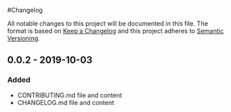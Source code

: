 #Changelog

All notable changes to this project will be documented in this file. The format is based on [Keep a Changelog](https://keepachangelog.com/en/1.0.0/) and this project adheres to [Semantic Versioning](https://semver.org/).

## 0.0.2 - 2019-10-03

### Added

  - CONTRIBUTING.md file and content
  - CHANGELOG.md file and content